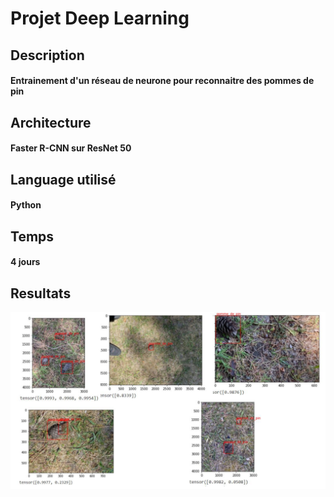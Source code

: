 # Projet Deep Learning

## Description
#### Entrainement d'un réseau de neurone pour reconnaitre des pommes de pin

## Architecture
#### Faster R-CNN sur ResNet 50

## Language utilisé
#### Python

## Temps
#### 4 jours

## Resultats
![](result.PNG)
